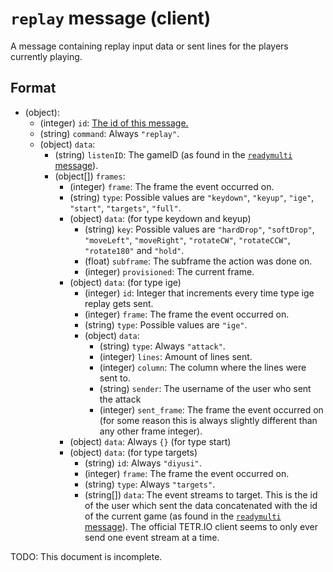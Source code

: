 # `replay` message (client)

A message containing replay input data or sent lines for the players currently playing.

## Format

* (object):
    * (integer) `id`: [The id of this message.](../Ribbon.md#id-messages)
    * (string) `command`: Always `"replay"`.
    * (object) `data`: 
        * (string) `listenID`: The gameID (as found in the [`readymulti` message](server_readymulti.md)).
        * (object[]) `frames`:
            * (integer) `frame`: The frame the event occurred on.
            * (string) `type`: Possible values are `"keydown"`, `"keyup"`, `"ige"`, `"start"`, `"targets"`, `"full"`.
            * (object) `data`:  (for type keydown and keyup)
                * (string) `key`: Possible values are `"hardDrop"`, `"softDrop"`, `"moveLeft"`, `"moveRight"`, `"rotateCW"`, `"rotateCCW"`, `"rotate180"` and `"hold"`.
                * (float) `subframe`: The subframe the action was done on.
                * (integer) `provisioned`: The current frame.
            * (object) `data`: (for type ige)
                * (integer) `id`: Integer that increments every time type ige replay gets sent.
                * (integer) `frame`: The frame the event occurred on.
                * (string) `type`: Possible values are `"ige"`.
                * (object) `data`:
                    * (string) `type`: Always `"attack"`.
                    * (integer) `lines`: Amount of lines sent.
                    * (integer) `column`: The column where the lines were sent to.
                    * (string) `sender`: The username of the user who sent the attack
                    * (integer) `sent_frame`: The frame the event occurred on (for some reason this is always slightly different than any other frame integer).
            * (object) `data`: Always `{}` (for type start)
            * (object) `data`: (for type targets)
                * (string) `id`: Always `"diyusi"`.
                * (integer) `frame`: The frame the event occurred on.
                * (string) `type`: Always `"targets"`.
                * (string[]) `data`: The event streams to target. This is the id of the user which sent the data concatenated with the id of the current game (as found in the [`readymulti` message](server_readymulti.md)). The official TETR.IO client seems to only ever send one event stream at a time.

TODO: This document is incomplete.
